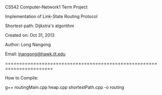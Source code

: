 CS542 Computer-Network1 Term Project


Implementation of Link-State Routing Protocol

Shortest-path: Dijkstra's algorithm


Created on: Oct 31, 2013

Author: Long Nangong

Email: lnangong@hawk.iit.edu

=======================================================================

How to Compile:

g++ routingMain.cpp heap.cpp shortestPath.cpp -o routing


